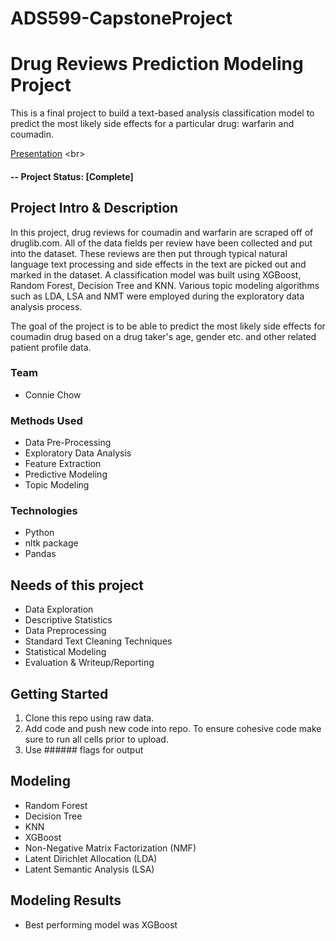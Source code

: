 # ADS599-CapstoneProject

# Drug Reviews Prediction Modeling Project
This is a final project to build a text-based analysis classification model to predict the most likely side effects for a particular drug: warfarin and coumadin.

[Presentation]([https://youtu.be/P_fBrbRDses?feature=shared](https://youtu.be/XiNCTJHbCnQ))
<br>

#### -- Project Status: [Complete]

## Project Intro & Description
In this project, drug reviews for coumadin and warfarin are scraped off of druglib.com.  All of the data fields per review have been collected and put into the dataset. 
These reviews are then put through typical natural language text processing and side effects in the text are picked out and marked in the dataset.  A classification model was built using XGBoost, Random Forest, Decision Tree and KNN.  Various topic modeling algorithms such as LDA, LSA and NMT were employed during the exploratory data analysis process.

The goal of the project is to be able to predict the most likely side effects for coumadin drug based on a drug taker's age, gender etc. and other related patient profile data.

### Team
* Connie Chow

### Methods Used
* Data Pre-Processing
* Exploratory Data Analysis
* Feature Extraction
* Predictive Modeling
* Topic Modeling


### Technologies
* Python
* nltk package
* Pandas


## Needs of this project
- Data Exploration
- Descriptive Statistics
- Data Preprocessing
- Standard Text Cleaning Techniques
- Statistical Modeling
- Evaluation & Writeup/Reporting


## Getting Started
1. Clone this repo using raw data.
2. Add code and push new code into repo. To ensure cohesive code make sure to run all cells prior to upload. 
3. Use ###### flags for output


## Modeling
- Random Forest
- Decision Tree
- KNN
- XGBoost
- Non-Negative Matrix Factorization (NMF) 
- Latent Dirichlet Allocation (LDA)  
- Latent Semantic Analysis (LSA) 


## Modeling Results
- Best performing model was XGBoost


